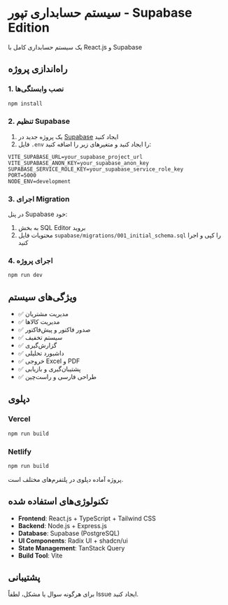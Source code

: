 # سیستم حسابداری تپور - Supabase Edition

یک سیستم حسابداری کامل با React.js و Supabase

## راه‌اندازی پروژه

### 1. نصب وابستگی‌ها
```bash
npm install
```

### 2. تنظیم Supabase

1. یک پروژه جدید در [Supabase](https://supabase.com) ایجاد کنید
2. فایل `.env` را ایجاد کنید و متغیرهای زیر را اضافه کنید:

```env
VITE_SUPABASE_URL=your_supabase_project_url
VITE_SUPABASE_ANON_KEY=your_supabase_anon_key
SUPABASE_SERVICE_ROLE_KEY=your_supabase_service_role_key
PORT=5000
NODE_ENV=development
```

### 3. اجرای Migration

در پنل Supabase خود:
1. به بخش SQL Editor بروید
2. محتویات فایل `supabase/migrations/001_initial_schema.sql` را کپی و اجرا کنید

### 4. اجرای پروژه

```bash
npm run dev
```

## ویژگی‌های سیستم

- ✅ مدیریت مشتریان
- ✅ مدیریت کالاها
- ✅ صدور فاکتور و پیش‌فاکتور
- ✅ سیستم تخفیف
- ✅ گزارش‌گیری
- ✅ داشبورد تحلیلی
- ✅ خروجی Excel و PDF
- ✅ پشتیبان‌گیری و بازیابی
- ✅ طراحی فارسی و راست‌چین

## دپلوی

### Vercel
```bash
npm run build
```

### Netlify
```bash
npm run build
```

پروژه آماده دپلوی در پلتفرم‌های مختلف است.

## تکنولوژی‌های استفاده شده

- **Frontend**: React.js + TypeScript + Tailwind CSS
- **Backend**: Node.js + Express.js
- **Database**: Supabase (PostgreSQL)
- **UI Components**: Radix UI + shadcn/ui
- **State Management**: TanStack Query
- **Build Tool**: Vite

## پشتیبانی

برای هرگونه سوال یا مشکل، لطفاً Issue ایجاد کنید.